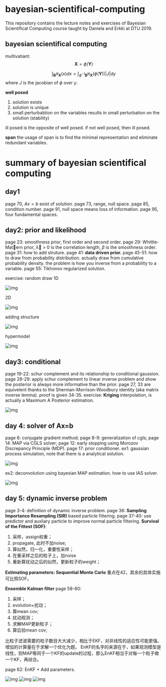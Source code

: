 # bayesian-scientifical-computing
This repository contains the lecture notes and exercises of Bayesian Scientifical Computing course taught by Daniela and Erkki at DTU 2019.

## bayesian scientifical computing

multivatiant:
$$
\mathbf{X} = \phi(\mathbf{Y})
$$

$$
\int_{\mathbf{B}} \pi_{\mathbf{X}} (x) dx=\int_{\phi^{-1}\mathbf{B}} \pi_{\mathbf{X}}(\phi (\mathbf{Y})) |J| dy
$$
where $J$ is the jacobian of $\phi$ over $y$.

**well posed**
1. solution exists
2. solution is unique
3. small perturbabtion on the variables results in small perturbation on the solution (stability)

ill posed is the opposite of well posed. if not well posed, then ill posed.

**span**
the usage of span is to find the minimal representation and eliminate redundant variables.

# summary of bayesian scientifical computing
## day1
page 70, $Ax=b$ exist of solution.
page 73, range, null space.
page 85, condition number.
page 91, null space means loss of information.
page 95, 	four fundamental spaces.

## day2: prior and likelihood
page 23: smoothness prior, first order and second order.
page 29: Whittle-Matern prior, $\lambda$ > 0 is the correlation length, $\beta$ is the smoothness order.
page 31: how to add struture.
page 41: **data driven prior.**
page 45-51: how to draw from probability distribution. actually draw from cumulative probability density. the problem is how you inverse from a probability to a variable.
page 55: Tikhonov regularized solution.

exercise: random draw
1D

![img](https://github.com/xiahaa/bayesian-scientifical-computing/blob/master/docs/fig1.png)

2D

![img](https://github.com/xiahaa/bayesian-scientifical-computing/blob/master/docs/fig3.png)

adding structure

![img](https://github.com/xiahaa/bayesian-scientifical-computing/blob/master/docs/fig4.png)

hypermodel

![img](https://github.com/xiahaa/bayesian-scientifical-computing/blob/master/docs/fig5.png)



## day3: conditional 
page 19-22: schur complement and its relationship to conditional gaussion.
page 28-29: apply schur complement to linear inverse problem and show the posterior is always more informative than the prior.
page 27, 33 are equivelent thanks to the Sherman-Morrison-Woodbury identity (aka matrix inverse lemma). proof is given 34-35.
exercise: **Kriging** interpolation, is actually a Maximum A Posterior estimation.

![img](https://github.com/xiahaa/bayesian-scientifical-computing/blob/master/docs/fig6.png)


## day 4: solver of Ax=b
page 6: conjugate gradient method;
page 8-9: generalization of cgls;
page 14: MAP via CGLS solver;
page 12: early stopping using Morozov Discrepancy Principle (MDP).
page 17: prior conditioner.
ex1: gaussian process simulation, note that there is a analytical solution.

![img](https://github.com/xiahaa/bayesian-scientifical-computing/blob/master/docs/fig7.png)

ex2: deconvolution using bayesian MAP estimation. how to use IAS solver.

![img](https://github.com/xiahaa/bayesian-scientifical-computing/blob/master/docs/fig8.png)


## day 5: dynamic inverse problem
page 3-4: definition of dynamic inverse problem.
page 36: **Sampling Importance Resampling (SIR)** based particle filtering.
page 37-40: use predictor and auxliary particle to improve normal particle filtering. 
**Survival of the Fittest (SOF)**:
1. 采样，assign权重；
2. propagate, 此时不加noise;
3. 算似然，归一化，重要性采样；
4. 在重采样之后的粒子上，加noise
5. 重新算扰动之后的似然，更新粒子的weight；

**Estimating parameters: Sequential Monte Carlo**
重点在42，其余的具体实施可比照SOF。

**Ensemble Kalman filter**
page 58-60:
1. 采样；
2. evolution+扰动；
3. 算mean cov;
4. 扰动观测；
5. 求解MAP更新粒子；
6. 算后验mean cov;

比粒子滤波需要的粒子数目大大减少，相比于EKF，对非线性的适应性可能更强。增加的计算量在于求解一个优化为题。
EnKF的名字的来源在于，如果观测模型是线性，则MAP等同于一个KF的update的过程，那么EnKF相当于对每一个粒子做一个KF，再综合。

page 62: EnKF + Add parameters.

![img](https://github.com/xiahaa/bayesian-scientifical-computing/blob/master/docs/SOS1.png)
![img](https://github.com/xiahaa/bayesian-scientifical-computing/blob/master/docs/SOS2.png)
![img](https://github.com/xiahaa/bayesian-scientifical-computing/blob/master/docs/.png)

